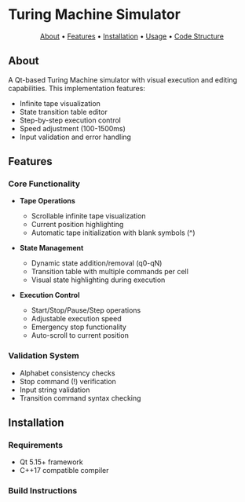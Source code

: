 # Turing Machine Simulator

<p align="center">
  <a href="#about">About</a> •
  <a href="#features">Features</a> •
  <a href="#installation">Installation</a> •
  <a href="#usage">Usage</a> •
  <a href="#structure">Code Structure</a>
</p>

## About
A Qt-based Turing Machine simulator with visual execution and editing capabilities. This implementation features:

- Infinite tape visualization
- State transition table editor
- Step-by-step execution control
- Speed adjustment (100-1500ms)
- Input validation and error handling

## Features
### Core Functionality
- **Tape Operations**
  - Scrollable infinite tape visualization
  - Current position highlighting
  - Automatic tape initialization with blank symbols (^)
  
- **State Management**
  - Dynamic state addition/removal (q0-qN)
  - Transition table with multiple commands per cell
  - Visual state highlighting during execution

- **Execution Control**
  - Start/Stop/Pause/Step operations
  - Adjustable execution speed
  - Emergency stop functionality
  - Auto-scroll to current position

### Validation System
- Alphabet consistency checks
- Stop command (!) verification
- Input string validation
- Transition command syntax checking

## Installation
### Requirements
- Qt 5.15+ framework
- C++17 compatible compiler

### Build Instructions
```bash
